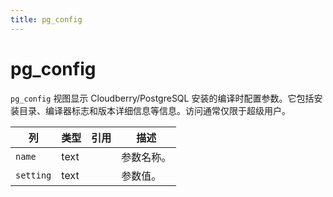 ```yaml
---
title: pg_config
---
```


# pg_config

`pg_config` 视图显示 Cloudberry/PostgreSQL 安装的编译时配置参数。它包括安装目录、编译器标志和版本详细信息等信息。访问通常仅限于超级用户。

|列|类型|引用|描述|
|------|----|----------|-----------|
|`name`|text| |参数名称。|
|`setting`|text| |参数值。|
